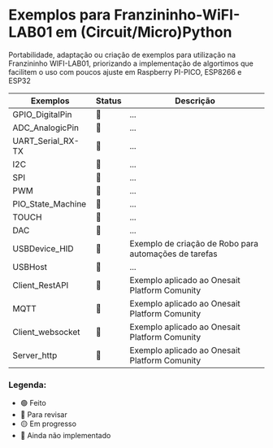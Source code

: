 # Exemplos para Franzininho-WiFI-LAB01 em (Circuit/Micro)Python


Portabilidade, adaptação ou criação de exemplos para utilização na Franzininho WIFI-LAB01, priorizando a implementação de algortimos que facilitem o uso com poucos ajuste em Raspberry PI-PICO, ESP8266 e ESP32

| Exemplos                          | Status | Descrição                                                                                                     |
|-----------------------------------|--------|---------------------------------------------------------------------------------------------------------------|
|GPIO_DigitalPin                    | 🔴     | ...                                                                                                           |
|ADC_AnalogicPin                    | 🔴     | ...                                                                                                           |
|UART_Serial_RX-TX                  | 🔴     | ...                                                                                                           |
|I2C                                | 🔴     | ...                                                                                                           |
|SPI                                | 🔴     | ...                                                                                                           |
|PWM                                | 🔴     | ...                                                                                                           |
|PIO_State_Machine                  | 🔴     | ...                                                                                                           |
|TOUCH                              | 🔴     | ...                                                                                                           |
|DAC                                | 🔴     | ...                                                                                                           |
|USBDevice_HID                      | 🔴     | Exemplo de criação de Robo para automações de tarefas                                                         |
|USBHost                            | 🔴     | ...                                                                                                           |
|Client_RestAPI                     | 🔴     | Exemplo aplicado ao Onesait Platform Comunity                                                                 |
|MQTT                               | 🔴     | Exemplo aplicado ao Onesait Platform Comunity                                                                 |
|Client_websocket                   | 🔴     | Exemplo aplicado ao Onesait Platform Comunity                                                                 |
|Server_http                        | 🔴     | Exemplo aplicado ao Onesait Platform Comunity                                                                 |

### Legenda:

- 🟢 Feito
- 🔵 Para revisar
- 🟡 Em progresso
- 🔴 Ainda não implementado
